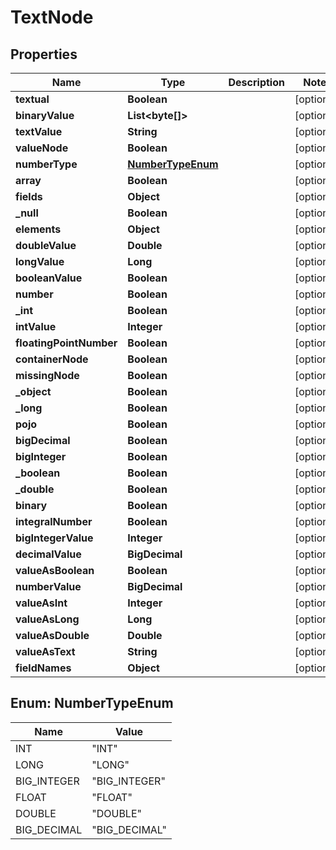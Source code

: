 

# TextNode


## Properties

| Name | Type | Description | Notes |
|------------ | ------------- | ------------- | -------------|
|**textual** | **Boolean** |  |  [optional] |
|**binaryValue** | **List&lt;byte[]&gt;** |  |  [optional] |
|**textValue** | **String** |  |  [optional] |
|**valueNode** | **Boolean** |  |  [optional] |
|**numberType** | [**NumberTypeEnum**](#NumberTypeEnum) |  |  [optional] |
|**array** | **Boolean** |  |  [optional] |
|**fields** | **Object** |  |  [optional] |
|**_null** | **Boolean** |  |  [optional] |
|**elements** | **Object** |  |  [optional] |
|**doubleValue** | **Double** |  |  [optional] |
|**longValue** | **Long** |  |  [optional] |
|**booleanValue** | **Boolean** |  |  [optional] |
|**number** | **Boolean** |  |  [optional] |
|**_int** | **Boolean** |  |  [optional] |
|**intValue** | **Integer** |  |  [optional] |
|**floatingPointNumber** | **Boolean** |  |  [optional] |
|**containerNode** | **Boolean** |  |  [optional] |
|**missingNode** | **Boolean** |  |  [optional] |
|**_object** | **Boolean** |  |  [optional] |
|**_long** | **Boolean** |  |  [optional] |
|**pojo** | **Boolean** |  |  [optional] |
|**bigDecimal** | **Boolean** |  |  [optional] |
|**bigInteger** | **Boolean** |  |  [optional] |
|**_boolean** | **Boolean** |  |  [optional] |
|**_double** | **Boolean** |  |  [optional] |
|**binary** | **Boolean** |  |  [optional] |
|**integralNumber** | **Boolean** |  |  [optional] |
|**bigIntegerValue** | **Integer** |  |  [optional] |
|**decimalValue** | **BigDecimal** |  |  [optional] |
|**valueAsBoolean** | **Boolean** |  |  [optional] |
|**numberValue** | **BigDecimal** |  |  [optional] |
|**valueAsInt** | **Integer** |  |  [optional] |
|**valueAsLong** | **Long** |  |  [optional] |
|**valueAsDouble** | **Double** |  |  [optional] |
|**valueAsText** | **String** |  |  [optional] |
|**fieldNames** | **Object** |  |  [optional] |



## Enum: NumberTypeEnum

| Name | Value |
|---- | -----|
| INT | &quot;INT&quot; |
| LONG | &quot;LONG&quot; |
| BIG_INTEGER | &quot;BIG_INTEGER&quot; |
| FLOAT | &quot;FLOAT&quot; |
| DOUBLE | &quot;DOUBLE&quot; |
| BIG_DECIMAL | &quot;BIG_DECIMAL&quot; |



